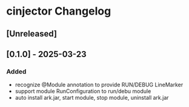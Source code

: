 <!-- Keep a Changelog guide -> https://keepachangelog.com -->

# cinjector Changelog

## [Unreleased]

## [0.1.0] - 2025-03-23
### Added
- recognize @Module annotation to provide RUN/DEBUG LineMarker
- support module RunConfiguration to run/debu module
- auto install ark.jar, start module, stop module, uninstall ark.jar
